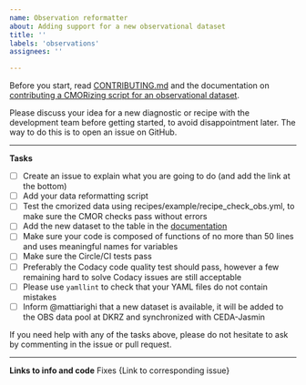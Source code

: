 ```yaml
---
name: Observation reformatter
about: Adding support for a new observational dataset
title: ''
labels: 'observations'
assignees: ''

---
```


Before you start, read [CONTRIBUTING.md](https://github.com/ESMValGroup/ESMValTool/blob/version2_development/CONTRIBUTING.md) and the documentation on [contributing a CMORizing script for an observational dataset](https://esmvaltool.readthedocs.io/en/latest/esmvaldiag/observations.html).

Please discuss your idea for a new diagnostic or recipe with the development team before getting started, to avoid disappointment later. The way to do this is to open an issue on GitHub.

---

**Tasks**

-   [ ] Create an issue to explain what you are going to do (and add the link at the bottom)
-   [ ] Add your data reformatting script
-   [ ] Test the cmorized data using recipes/example/recipe_check_obs.yml, to make sure the CMOR checks pass without errors
-   [ ] Add the new dataset to the table in the [documentation](https://esmvaltool.readthedocs.io/en/latest/getting_started/inputdata.html)
-   [ ] Make sure your code is composed of functions of no more than 50 lines and uses meaningful names for variables
-   [ ] Make sure the Circle/CI tests pass
-   [ ] Preferably the Codacy code quality test should pass, however a few remaining hard to solve Codacy issues are still acceptable
-   [ ] Please use `yamllint` to check that your YAML files do not contain mistakes 
-   [ ] Inform @mattiarighi that a new dataset is available, it will be added to the OBS data pool at DKRZ and synchronized with CEDA-Jasmin 

If you need help with any of the tasks above, please do not hesitate to ask by commenting in the issue or pull request.

---

**Links to info and code**
Fixes {Link to corresponding issue}
